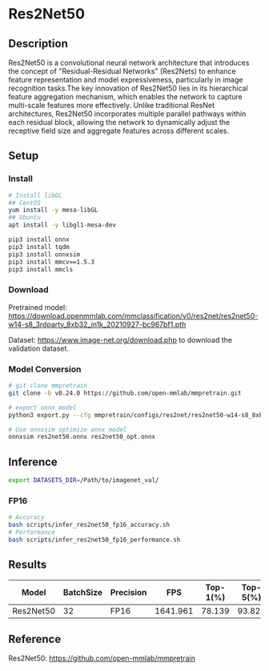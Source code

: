 # Res2Net50

## Description
Res2Net50 is a convolutional neural network architecture that introduces the concept of "Residual-Residual Networks" (Res2Nets) to enhance feature representation and model expressiveness, particularly in image recognition tasks.The key innovation of Res2Net50 lies in its hierarchical feature aggregation mechanism, which enables the network to capture multi-scale features more effectively. Unlike traditional ResNet architectures, Res2Net50 incorporates multiple parallel pathways within each residual block, allowing the network to dynamically adjust the receptive field size and aggregate features across different scales.

## Setup

### Install

```bash
# Install libGL
## CentOS
yum install -y mesa-libGL
## Ubuntu
apt install -y libgl1-mesa-dev

pip3 install onnx
pip3 install tqdm
pip3 install onnxsim
pip3 install mmcv==1.5.3
pip3 install mmcls
```

### Download

Pretrained model: <https://download.openmmlab.com/mmclassification/v0/res2net/res2net50-w14-s8_3rdparty_8xb32_in1k_20210927-bc967bf1.pth>

Dataset: <https://www.image-net.org/download.php> to download the validation dataset.

### Model Conversion
```bash
# git clone mmpretrain
git clone -b v0.24.0 https://github.com/open-mmlab/mmpretrain.git

# export onnx model
python3 export.py --cfg mmpretrain/configs/res2net/res2net50-w14-s8_8xb32_in1k.py --weight res2net50-w14-s8_3rdparty_8xb32_in1k_20210927-bc967bf1.pth --output res2net50.onnx

# Use onnxsim optimize onnx model
onnxsim res2net50.onnx res2net50_opt.onnx

```

## Inference
```bash
export DATASETS_DIR=/Path/to/imagenet_val/
```
### FP16

```bash
# Accuracy
bash scripts/infer_res2net50_fp16_accuracy.sh
# Performance
bash scripts/infer_res2net50_fp16_performance.sh
```

## Results

Model     |BatchSize  |Precision |FPS       |Top-1(%)  |Top-5(%)
----------|-----------|----------|----------|----------|--------
Res2Net50 |    32     |   FP16   | 1641.961 |  78.139  | 93.826

## Reference

Res2Net50: https://github.com/open-mmlab/mmpretrain
